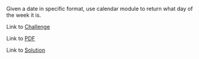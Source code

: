 Given a date in specific format, use calendar module to return what day of the week it is.

Link to [Challenge](https://www.hackerrank.com/challenges/calendar-module/problem)

Link to [PDF](./calendar-module.pdf)

Link to [Solution](./calendar.py)
